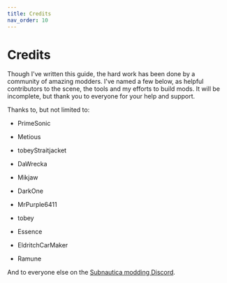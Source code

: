```yaml
---
title: Credits
nav_order: 10
---
```


# Credits

Though I've written this guide, the hard work has been done by a community of amazing modders. I've named a few below, as helpful contributors to the scene, the tools and my efforts to build mods. It will be incomplete, but thank you to everyone for your help and support.

Thanks to, but not limited to:

-   PrimeSonic

-   Metious

-   tobeyStraitjacket

-   DaWrecka

-   Mikjaw

-   DarkOne

-   MrPurple6411

-   tobey

-   Essence

-   EldritchCarMaker

-   Ramune


And to everyone else on the [Subnautica modding Discord](https://discord.com/invite/UpWuWwq).


